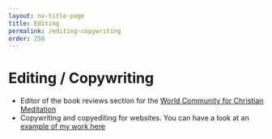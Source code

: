 ```yaml
---
layout: no-title-page
title: Editing
permalink: /editing-copywriting
order: 250
---
```


<h1 class="post-title">Editing / Copywriting</h1>

- Editor of the book reviews section for the [World Community for Christian Meditation](https://wccm.org/category/book-reviews/)
- Copywriting and copyediting for websites. You can have a look at an [example of my work here](https://www.simonaliska.com/)
